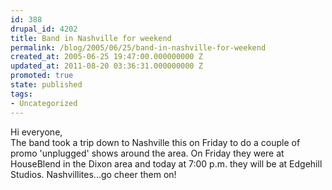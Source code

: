 ```yaml
---
id: 388
drupal_id: 4202
title: Band in Nashville for weekend
permalink: /blog/2005/06/25/band-in-nashville-for-weekend
created_at: 2005-06-25 19:47:00.000000000 Z
updated_at: 2011-08-20 03:36:31.000000000 Z
promoted: true
state: published
tags:
- Uncategorized
---
```

Hi everyone,<br />The band took a trip down to Nashville this on Friday to do a couple of promo 'unplugged' shows around the area. On Friday they were at HouseBlend in the Dixon area and today at 7:00 p.m. they will be at Edgehill Studios. Nashvillites...go cheer them on!
